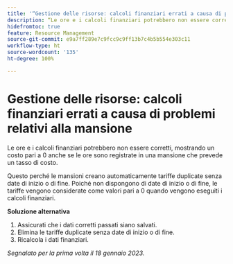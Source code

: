 ```yaml
---
title: '“Gestione delle risorse: calcoli finanziari errati a causa di problemi relativi alla mansione”'
description: “Le ore e i calcoli finanziari potrebbero non essere corretti, mostrando un costo pari a 0 anche se le ore sono registrate in una mansione che prevede un tasso di costo.”
hidefromtoc: true
feature: Resource Management
source-git-commit: e9a7ff289e7c9fcc9c9ff13b7c4b5b554e303c11
workflow-type: ht
source-wordcount: '135'
ht-degree: 100%

---
```



# Gestione delle risorse: calcoli finanziari errati a causa di problemi relativi alla mansione

Le ore e i calcoli finanziari potrebbero non essere corretti, mostrando un costo pari a 0 anche se le ore sono registrate in una mansione che prevede un tasso di costo.

Questo perché le mansioni creano automaticamente tariffe duplicate senza date di inizio o di fine. Poiché non dispongono di date di inizio o di fine, le tariffe vengono considerate come valori pari a 0 quando vengono eseguiti i calcoli finanziari.

**Soluzione alternativa**

1. Assicurati che i dati corretti passati siano salvati.
1. Elimina le tariffe duplicate senza date di inizio o di fine.
1. Ricalcola i dati finanziari.

_Segnalato per la prima volta il 18 gennaio 2023._
